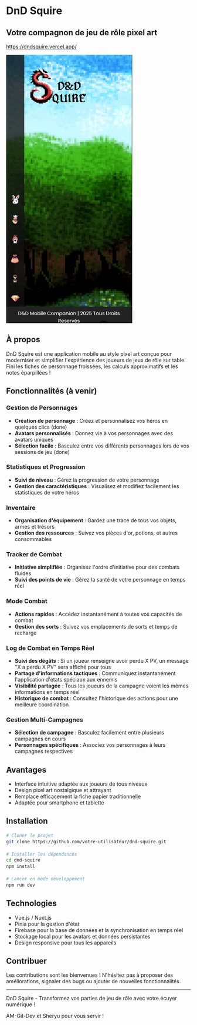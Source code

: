 # DnD Squire

## Votre compagnon de jeu de rôle pixel art

https://dndsquire.vercel.app/

<img src="./public/icons/screenreadme.jpg" width="344" height="730" alt="DnD Squire Screenshot">

## À propos

DnD Squire est une application mobile au style pixel art conçue pour moderniser et simplifier l'expérience des joueurs de jeux de rôle sur table. Fini les fiches de personnage froissées, les calculs approximatifs et les notes éparpillées !

## Fonctionnalités (à venir)

### Gestion de Personnages
- **Création de personnage** : Créez et personnalisez vos héros en quelques clics (done)
- **Avatars personnalisés** : Donnez vie à vos personnages avec des avatars uniques 
- **Sélection facile** : Basculez entre vos différents personnages lors de vos sessions de jeu (done)

### Statistiques et Progression
- **Suivi de niveau** : Gérez la progression de votre personnage
- **Gestion des caractéristiques** : Visualisez et modifiez facilement les statistiques de votre héros

### Inventaire
- **Organisation d'équipement** : Gardez une trace de tous vos objets, armes et trésors
- **Gestion des ressources** : Suivez vos pièces d'or, potions, et autres consommables

### Tracker de Combat
- **Initiative simplifiée** : Organisez l'ordre d'initiative pour des combats fluides
- **Suivi des points de vie** : Gérez la santé de votre personnage en temps réel

### Mode Combat
- **Actions rapides** : Accédez instantanément à toutes vos capacités de combat
- **Gestion des sorts** : Suivez vos emplacements de sorts et temps de recharge

### Log de Combat en Temps Réel
- **Suivi des dégâts** : Si un joueur renseigne avoir perdu X PV, un message "X a perdu X PV" sera affiché pour tous
- **Partage d'informations tactiques** : Communiquez instantanément l'application d'états spéciaux aux ennemis
- **Visibilité partagée** : Tous les joueurs de la campagne voient les mêmes informations en temps réel
- **Historique de combat** : Consultez l'historique des actions pour une meilleure coordination

### Gestion Multi-Campagnes
- **Sélection de campagne** : Basculez facilement entre plusieurs campagnes en cours
- **Personnages spécifiques** : Associez vos personnages à leurs campagnes respectives

## Avantages
- Interface intuitive adaptée aux joueurs de tous niveaux 
- Design pixel art nostalgique et attrayant 
- Remplace efficacement la fiche papier traditionnelle
- Adaptée pour smartphone et tablette

## Installation

```bash
# Cloner le projet
git clone https://github.com/votre-utilisateur/dnd-squire.git

# Installer les dépendances
cd dnd-squire
npm install

# Lancer en mode développement
npm run dev
```

## Technologies
- Vue.js / Nuxt.js
- Pinia pour la gestion d'état
- Firebase pour la base de données et la synchronisation en temps réel
- Stockage local pour les avatars et données persistantes
- Design responsive pour tous les appareils

## Contribuer
Les contributions sont les bienvenues ! N'hésitez pas à proposer des améliorations, signaler des bugs ou ajouter de nouvelles fonctionnalités.

---

DnD Squire - Transformez vos parties de jeu de rôle avec votre écuyer numérique !

AM-Git-Dev et Sheryu pour vous servir !

